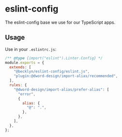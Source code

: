 # eslint-config

The eslint-config base we use for our TypeScript apps.

## Usage

Use in your `.eslintrc.js`:

```js
/** @type {import("eslint").Linter.Config} */
module.exports = {
  extends: [
    "@becklyn/eslint-config/eslint.js",
    "plugin:@dword-design/import-alias/recommended",
  ],
  rules: {
    "@dword-design/import-alias/prefer-alias": [
      "error",
      {
        alias: {
          "@": ".",
        },
      },
    ],
  },
};
```
